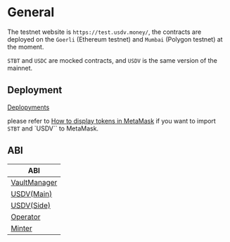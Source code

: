 # General

The testnet website is `https://test.usdv.money/`, the contracts are deployed on the `Goerli` (Ethereum testnet) and `Mumbai` (Polygon testnet) at the moment.

`STBT` and `USDC` are mocked contracts, and `USDV` is the same version of the mainnet.

## Deployment

[Deplopyments](../deployments)

please refer to [How to display tokens in MetaMask](https://support.metamask.io/hc/en-us/articles/360015489031-How-to-display-tokens-in-MetaMask#h_01FWH492CHY60HWPC28RW0872H) if you want to import `STBT` and `USDV`` to MetaMask.

## ABI

| ABI                                               |
| ------------------------------------------------- |
| [VaultManager](../.gitbook/abis/VaultManager.abi) |
| [USDV(Main)](../.gitbook/abis/USDVMain.abi)       |
| [USDV(Side)](../.gitbook/abis/USDVSide.abi)       |
| [Operator](../.gitbook/abis/Operator.abi)         |
| [Minter](../.gitbook/abis/Minter.abi)             |
